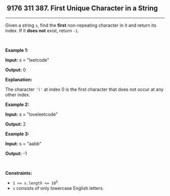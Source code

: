 <h2> 9176 311
387. First Unique Character in a String</h2><hr><div><p>Given a string <code>s</code>, find the <strong>first</strong> non-repeating character in it and return its index. If it <strong>does not</strong> exist, return <code>-1</code>.</p>

<p>&nbsp;</p>
<p><strong class="example">Example 1:</strong></p>

<div class="example-block">
<p><strong>Input:</strong> <span class="example-io">s = "leetcode"</span></p>

<p><strong>Output:</strong> <span class="example-io">0</span></p>

<p><strong>Explanation:</strong></p>

<p>The character <code>'l'</code> at index 0 is the first character that does not occur at any other index.</p>
</div>

<p><strong class="example">Example 2:</strong></p>

<div class="example-block">
<p><strong>Input:</strong> <span class="example-io">s = "loveleetcode"</span></p>

<p><strong>Output:</strong> <span class="example-io">2</span></p>
</div>

<p><strong class="example">Example 3:</strong></p>

<div class="example-block">
<p><strong>Input:</strong> <span class="example-io">s = "aabb"</span></p>

<p><strong>Output:</strong> <span class="example-io">-1</span></p>
</div>

<p>&nbsp;</p>
<p><strong>Constraints:</strong></p>

<ul>
	<li><code>1 &lt;= s.length &lt;= 10<sup>5</sup></code></li>
	<li><code>s</code> consists of only lowercase English letters.</li>
</ul>
</div>